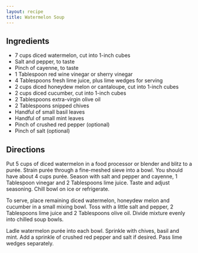 ```yaml
---
layout: recipe
title: Watermelon Soup
---
```


## Ingredients

* 7 cups diced watermelon, cut into 1-inch cubes
* Salt and pepper, to taste
* Pinch of cayenne, to taste
* 1 Tablespoon red wine vinegar or sherry vinegar
* 4 Tablespoons fresh lime juice, plus lime wedges for serving
* 2 cups diced honeydew melon or cantaloupe, cut into 1-inch cubes
* 2 cups diced cucumber, cut into 1-inch cubes
* 2 Tablespoons extra-virgin olive oil
* 2 Tablespoons snipped chives
* Handful of small basil leaves
* Handful of small mint leaves
* Pinch of crushed red pepper (optional)
* Pinch of salt (optional)

## Directions

Put 5 cups of diced watermelon in a food processor or blender and blitz
to a purée. Strain purée through a fine-meshed sieve into a bowl. You
should have about 4 cups purée. Season with salt and pepper and cayenne,
1 Tablespoon vinegar and 2 Tablespoons lime juice. Taste and adjust
seasoning. Chill bowl on ice or refrigerate.

To serve, place remaining diced watermelon, honeydew melon and cucumber
in a small mixing bowl. Toss with a little salt and pepper, 2
Tablespoons lime juice and 2 Tablespoons olive oil. Divide mixture
evenly into chilled soup bowls.

Ladle watermelon purée into each bowl. Sprinkle with chives, basil and
mint. Add a sprinkle of crushed red pepper and salt if desired. Pass
lime wedges separately.
